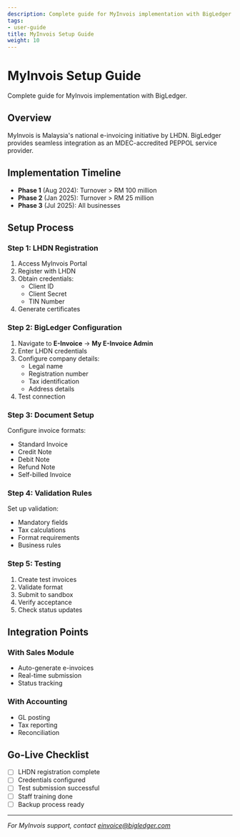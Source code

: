 ```yaml
---
description: Complete guide for MyInvois implementation with BigLedger.
tags:
- user-guide
title: MyInvois Setup Guide
weight: 10
---
```


# MyInvois Setup Guide

Complete guide for MyInvois implementation with BigLedger.

## Overview

MyInvois is Malaysia's national e-invoicing initiative by LHDN. BigLedger provides seamless integration as an MDEC-accredited PEPPOL service provider.

## Implementation Timeline

- **Phase 1** (Aug 2024): Turnover > RM 100 million
- **Phase 2** (Jan 2025): Turnover > RM 25 million  
- **Phase 3** (Jul 2025): All businesses

## Setup Process

### Step 1: LHDN Registration

1. Access MyInvois Portal
2. Register with LHDN
3. Obtain credentials:
   - Client ID
   - Client Secret
   - TIN Number
4. Generate certificates

### Step 2: BigLedger Configuration

1. Navigate to **E-Invoice** → **My E-Invoice Admin**
2. Enter LHDN credentials
3. Configure company details:
   - Legal name
   - Registration number
   - Tax identification
   - Address details
4. Test connection

### Step 3: Document Setup

Configure invoice formats:
- Standard Invoice
- Credit Note
- Debit Note
- Refund Note
- Self-billed Invoice

### Step 4: Validation Rules

Set up validation:
- Mandatory fields
- Tax calculations
- Format requirements
- Business rules

### Step 5: Testing

1. Create test invoices
2. Validate format
3. Submit to sandbox
4. Verify acceptance
5. Check status updates

## Integration Points

### With Sales Module
- Auto-generate e-invoices
- Real-time submission
- Status tracking

### With Accounting
- GL posting
- Tax reporting
- Reconciliation

## Go-Live Checklist

- [ ] LHDN registration complete
- [ ] Credentials configured
- [ ] Test submission successful
- [ ] Staff training done
- [ ] Backup process ready

---

*For MyInvois support, contact einvoice@bigledger.com*